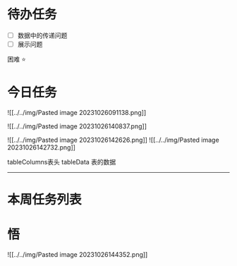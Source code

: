 # 待办任务
- [ ] 数据中的传递问题
- [ ] 展示问题

困难
⭐

# 今日任务
![[../../img/Pasted image 20231026091138.png]]



![[../../img/Pasted image 20231026140837.png]]

![[../../img/Pasted image 20231026142626.png]]
![[../../img/Pasted image 20231026142732.png]]

tableColumns表头
tableData 表的数据


------
# 本周任务列表



# 悟

![[../../img/Pasted image 20231026144352.png]]